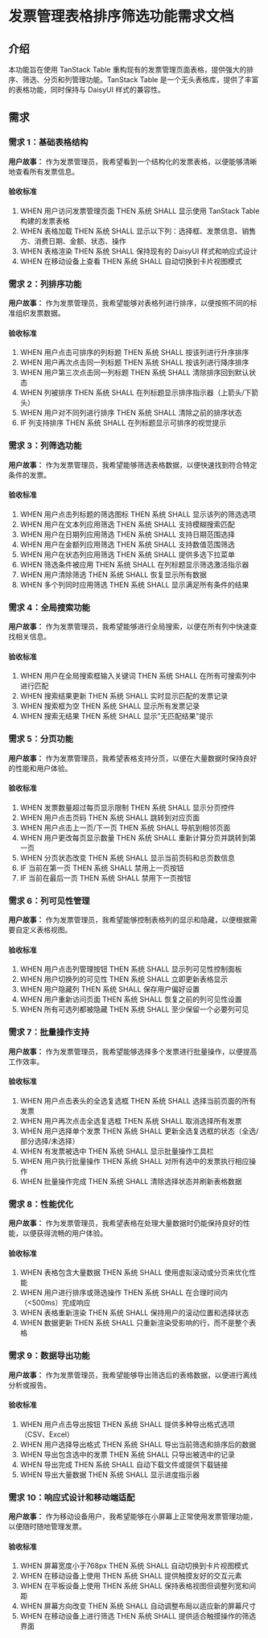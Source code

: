 # 发票管理表格排序筛选功能需求文档

## 介绍

本功能旨在使用 TanStack Table 重构现有的发票管理页面表格，提供强大的排序、筛选、分页和列管理功能。TanStack Table 是一个无头表格库，提供了丰富的表格功能，同时保持与 DaisyUI 样式的兼容性。

## 需求

### 需求 1：基础表格结构

**用户故事：** 作为发票管理员，我希望看到一个结构化的发票表格，以便能够清晰地查看所有发票信息。

#### 验收标准

1. WHEN 用户访问发票管理页面 THEN 系统 SHALL 显示使用 TanStack Table 构建的发票表格
2. WHEN 表格加载 THEN 系统 SHALL 显示以下列：选择框、发票信息、销售方、消费日期、金额、状态、操作
3. WHEN 表格渲染 THEN 系统 SHALL 保持现有的 DaisyUI 样式和响应式设计
4. WHEN 在移动设备上查看 THEN 系统 SHALL 自动切换到卡片视图模式

### 需求 2：列排序功能

**用户故事：** 作为发票管理员，我希望能够对表格列进行排序，以便按照不同的标准组织发票数据。

#### 验收标准

1. WHEN 用户点击可排序的列标题 THEN 系统 SHALL 按该列进行升序排序
2. WHEN 用户再次点击同一列标题 THEN 系统 SHALL 按该列进行降序排序
3. WHEN 用户第三次点击同一列标题 THEN 系统 SHALL 清除排序回到默认状态
4. WHEN 列被排序 THEN 系统 SHALL 在列标题显示排序指示器（上箭头/下箭头）
5. WHEN 用户对不同列进行排序 THEN 系统 SHALL 清除之前的排序状态
6. IF 列支持排序 THEN 系统 SHALL 在列标题显示可排序的视觉提示

### 需求 3：列筛选功能

**用户故事：** 作为发票管理员，我希望能够筛选表格数据，以便快速找到符合特定条件的发票。

#### 验收标准

1. WHEN 用户点击列标题的筛选图标 THEN 系统 SHALL 显示该列的筛选选项
2. WHEN 用户在文本列应用筛选 THEN 系统 SHALL 支持模糊搜索匹配
3. WHEN 用户在日期列应用筛选 THEN 系统 SHALL 支持日期范围选择
4. WHEN 用户在金额列应用筛选 THEN 系统 SHALL 支持数值范围筛选
5. WHEN 用户在状态列应用筛选 THEN 系统 SHALL 提供多选下拉菜单
6. WHEN 筛选条件被应用 THEN 系统 SHALL 在列标题显示筛选激活指示器
7. WHEN 用户清除筛选 THEN 系统 SHALL 恢复显示所有数据
8. WHEN 多个列同时应用筛选 THEN 系统 SHALL 显示满足所有条件的结果

### 需求 4：全局搜索功能

**用户故事：** 作为发票管理员，我希望能够进行全局搜索，以便在所有列中快速查找相关信息。

#### 验收标准

1. WHEN 用户在全局搜索框输入关键词 THEN 系统 SHALL 在所有可搜索列中进行匹配
2. WHEN 搜索结果更新 THEN 系统 SHALL 实时显示匹配的发票记录
3. WHEN 搜索框为空 THEN 系统 SHALL 显示所有发票记录
4. WHEN 搜索无结果 THEN 系统 SHALL 显示"无匹配结果"提示

### 需求 5：分页功能

**用户故事：** 作为发票管理员，我希望表格支持分页，以便在大量数据时保持良好的性能和用户体验。

#### 验收标准

1. WHEN 发票数量超过每页显示限制 THEN 系统 SHALL 显示分页控件
2. WHEN 用户点击页码 THEN 系统 SHALL 跳转到对应页面
3. WHEN 用户点击上一页/下一页 THEN 系统 SHALL 导航到相邻页面
4. WHEN 用户更改每页显示数量 THEN 系统 SHALL 重新计算分页并跳转到第一页
5. WHEN 分页状态改变 THEN 系统 SHALL 显示当前页码和总页数信息
6. IF 当前在第一页 THEN 系统 SHALL 禁用上一页按钮
7. IF 当前在最后一页 THEN 系统 SHALL 禁用下一页按钮

### 需求 6：列可见性管理

**用户故事：** 作为发票管理员，我希望能够控制表格列的显示和隐藏，以便根据需要自定义表格视图。

#### 验收标准

1. WHEN 用户点击列管理按钮 THEN 系统 SHALL 显示列可见性控制面板
2. WHEN 用户切换列的可见性 THEN 系统 SHALL 立即更新表格显示
3. WHEN 用户隐藏列 THEN 系统 SHALL 保存用户偏好设置
4. WHEN 用户重新访问页面 THEN 系统 SHALL 恢复之前的列可见性设置
5. WHEN 所有可选列都被隐藏 THEN 系统 SHALL 至少保留一个必要列可见

### 需求 7：批量操作支持

**用户故事：** 作为发票管理员，我希望能够选择多个发票进行批量操作，以便提高工作效率。

#### 验收标准

1. WHEN 用户点击表头的全选复选框 THEN 系统 SHALL 选择当前页面的所有发票
2. WHEN 用户再次点击全选复选框 THEN 系统 SHALL 取消选择所有发票
3. WHEN 用户选择单个发票 THEN 系统 SHALL 更新全选复选框的状态（全选/部分选择/未选择）
4. WHEN 有发票被选中 THEN 系统 SHALL 显示批量操作工具栏
5. WHEN 用户执行批量操作 THEN 系统 SHALL 对所有选中的发票执行相应操作
6. WHEN 批量操作完成 THEN 系统 SHALL 清除选择状态并刷新表格数据

### 需求 8：性能优化

**用户故事：** 作为发票管理员，我希望表格在处理大量数据时仍能保持良好的性能，以便获得流畅的用户体验。

#### 验收标准

1. WHEN 表格包含大量数据 THEN 系统 SHALL 使用虚拟滚动或分页来优化性能
2. WHEN 用户进行排序或筛选操作 THEN 系统 SHALL 在合理时间内（<500ms）完成响应
3. WHEN 表格重新渲染 THEN 系统 SHALL 保持用户的滚动位置和选择状态
4. WHEN 数据更新 THEN 系统 SHALL 只重新渲染受影响的行，而不是整个表格

### 需求 9：数据导出功能

**用户故事：** 作为发票管理员，我希望能够导出筛选后的表格数据，以便进行离线分析或报告。

#### 验收标准

1. WHEN 用户点击导出按钮 THEN 系统 SHALL 提供多种导出格式选项（CSV、Excel）
2. WHEN 用户选择导出格式 THEN 系统 SHALL 导出当前筛选和排序后的数据
3. WHEN 导出包含选中的发票 THEN 系统 SHALL 只导出被选中的记录
4. WHEN 导出完成 THEN 系统 SHALL 自动下载文件或提供下载链接
5. WHEN 导出大量数据 THEN 系统 SHALL 显示进度指示器

### 需求 10：响应式设计和移动端适配

**用户故事：** 作为移动设备用户，我希望能够在小屏幕上正常使用发票管理功能，以便随时随地管理发票。

#### 验收标准

1. WHEN 屏幕宽度小于768px THEN 系统 SHALL 自动切换到卡片视图模式
2. WHEN 在移动设备上使用 THEN 系统 SHALL 提供触摸友好的交互元素
3. WHEN 在平板设备上使用 THEN 系统 SHALL 保持表格视图但调整列宽和间距
4. WHEN 屏幕方向改变 THEN 系统 SHALL 自动调整布局以适应新的屏幕尺寸
5. WHEN 在移动设备上进行筛选 THEN 系统 SHALL 提供适合触摸操作的筛选界面